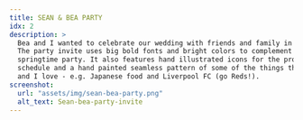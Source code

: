 ```yaml
---
title: SEAN & BEA PARTY
idx: 2
description: >
  Bea and I wanted to celebrate our wedding with friends and family in Brisbane.
  The party invite uses big bold fonts and bright colors to complement our
  springtime party. It also features hand illustrated icons for the program
  schedule and a hand painted seamless pattern of some of the things that Bea
  and I love - e.g. Japanese food and Liverpool FC (go Reds!).
screenshot:
  url: "assets/img/sean-bea-party.png"
  alt_text: Sean-bea-party-invite
---
```

